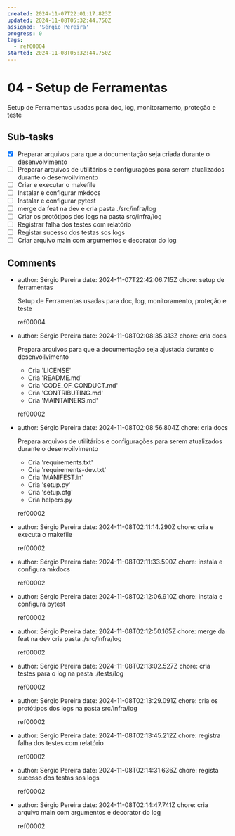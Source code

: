 ```yaml
---
created: 2024-11-07T22:01:17.823Z
updated: 2024-11-08T05:32:44.750Z
assigned: 'Sérgio Pereira'
progress: 0
tags:
  - ref00004
started: 2024-11-08T05:32:44.750Z
---
```


# 04 - Setup de Ferramentas

Setup de Ferramentas usadas para doc, log, monitoramento, proteção e teste

## Sub-tasks

- [x] Preparar arquivos para que a documentação seja criada durante o desenvolvimento
- [ ] Preparar arquivos de utilitários e configurações para serem atualizados durante o desenvoilvimento
- [ ] Criar e executar o makefile
- [ ] Instalar e configurar mkdocs
- [ ] Instalar e configurar pytest
- [ ] merge da feat na dev e cria pasta ./src/infra/log
- [ ] Criar os protótipos dos logs na pasta src/infra/log
- [ ] Registrar falha dos testes com relatório
- [ ] Registar sucesso dos testas sos logs
- [ ] Criar arquivo main com argumentos e decorator do log

## Comments

- author: Sérgio Pereira
  date: 2024-11-07T22:42:06.715Z
  chore: setup de ferramentas
  
  Setup de Ferramentas usadas para doc, log, monitoramento, proteção e teste
  
  ref00004
- author: Sérgio Pereira
  date: 2024-11-08T02:08:35.313Z
  chore: cria docs
  
  Prepara arquivos para que a documentação seja ajustada durante o desenvoilvimento
  - Cria 'LICENSE'
  - Cria 'README.md'
  - Cria 'CODE_OF_CONDUCT.md'
  - Cria 'CONTRIBUTING.md'
  - Cria 'MAINTAINERS.md'
  
  ref00002
- author: Sérgio Pereira
  date: 2024-11-08T02:08:56.804Z
  chore: cria docs
  
  Prepara arquivos de utilitários e configurações para serem atualizados durante o desenvoilvimento
  - Cria 'requirements.txt'
  - Cria 'requirements-dev.txt'
  - Cria 'MANIFEST.in'
  - Cria 'setup.py'
  - Cria 'setup.cfg'
  - Cria helpers.py
  
  ref00002
- author: Sérgio Pereira
  date: 2024-11-08T02:11:14.290Z
  chore: cria e executa o makefile
  
  ref00002
- author: Sérgio Pereira
  date: 2024-11-08T02:11:33.590Z
  chore: instala e configura mkdocs
  
  ref00002
- author: Sérgio Pereira
  date: 2024-11-08T02:12:06.910Z
  chore: instala e configura pytest
  
  ref00002
- author: Sérgio Pereira
  date: 2024-11-08T02:12:50.165Z
  chore: merge da feat na dev
  cria pasta ./src/infra/log
  
  ref00002
- author: Sérgio Pereira
  date: 2024-11-08T02:13:02.527Z
  chore: cria testes para o log na pasta ./tests/log 
  
  ref00002
- author: Sérgio Pereira
  date: 2024-11-08T02:13:29.091Z
  chore: cria os protótipos dos logs na pasta src/infra/log 
  
  ref00002
- author: Sérgio Pereira
  date: 2024-11-08T02:13:45.212Z
  chore:  registra falha dos testes com relatório
  
  ref00002
- author: Sérgio Pereira
  date: 2024-11-08T02:14:31.636Z
  chore:  regista sucesso dos testas sos logs
  
  ref00002
- author: Sérgio Pereira
  date: 2024-11-08T02:14:47.741Z
  chore: cria arquivo main com argumentos e decorator do log
  
  ref00002
